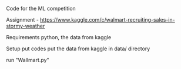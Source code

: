 Code for the ML competition

Assignment - https://www.kaggle.com/c/walmart-recruiting-sales-in-stormy-weather

Requirements
python, the data from kaggle

Setup
put codes
put the data from kaggle in data/ directory

run "Wallmart.py"
